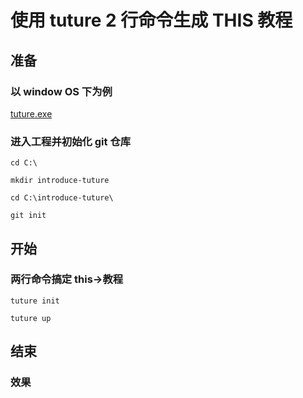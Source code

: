 # 使用 tuture 2 行命令生成 THIS 教程

## 准备

### 以 window OS 下为例

[tuture.exe](https://github.com/tuture-dev/tuture/releases)

### 进入工程并初始化 git 仓库

```shell
cd C:\

mkdir introduce-tuture

cd C:\introduce-tuture\

git init
```

## 开始

### 两行命令搞定 this->教程

```shell
tuture init

tuture up
```

## 结束

### 效果
